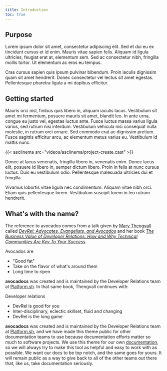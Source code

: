 ```yaml
---
title: Introduction
toc: true
---
```


## Purpose

Lorem ipsum dolor sit amet, consectetur adipiscing elit. Sed et dui eu ex tincidunt cursus et id enim. Mauris vitae sapien felis. Aliquam id ligula ultricies, feugiat erat at, elementum sem. Sed ac consectetur nibh, fringilla mollis tortor. Ut elementum ac eros eu tempus.

Cras cursus sapien quis ipsum pulvinar bibendum. Proin iaculis dignissim quam sit amet hendrerit. Donec consectetur vel lectus sit amet egestas. Pellentesque pharetra ligula a mi dapibus efficitur.


## Getting started

Mauris orci nisl, finibus quis libero in, aliquam iaculis lacus. Vestibulum sit amet mi fermentum, posuere mauris sit amet, blandit leo. In ante urna, congue eu justo vel, egestas luctus ante. Fusce luctus massa varius ligula varius, sed rutrum nisi interdum. Vestibulum vehicula nisi consequat nulla molestie, in rutrum orci ornare. Sed commodo erat ac dignissim pretium. Fusce sagittis efficitur arcu, ac elementum metus varius eu. Vestibulum id mattis nunc.

{{< asciinema src="videos/asciinema/project-create.cast" >}}

Donec at lacus venenatis, fringilla libero in, venenatis enim. Donec lacus elit, posuere id libero in, semper dictum libero. Proin in felis at nunc cursus luctus. Duis eu vestibulum odio. Pellentesque malesuada ultricies dui et fringilla.

Vivamus lobortis vitae ligula nec condimentum. Aliquam vitae nibh orci. Etiam quis pellentesque lorem. Vestibulum suscipit lorem in leo rutrum hendrerit.

## What's with the name?

The reference to avocados comes from a talk given by [Mary Thengvall](https://www.marythengvall.com) called [*DevRel: Advocates, Evangelists, and Avocados*](https://www.youtube.com/watch?v=mrEhwqshxiM) and her book [*The Business Value of Developer Relations: How and Why Technical Communities Are Key To Your Success*](https://www.amazon.com/Business-Value-Developer-Relations-Communities/dp/1484237471).

Avocados are

* "Good fat"
* Take on the flavor of what's around them
* Long time to ripen

**avocadocs** was created and is maintained by the Developer Relations team at [Platform.sh](https://platform.sh/). In that same book, Thengvall continues with:

Developer relations

* DevRel is good for you
* Inter-disciplinary, eclectic skillset, fluid and changing
* DevRel is the long game

**avocadocs** was created and is maintained by the Developer Relations team at [Platform.sh](https://platform.sh/), and we have made this theme public for other documentation teams to use because documentation efforts matter so much to software projects. We use this theme for our own [documentation](https://github.com/platformsh/platformsh-docs), so we will always try to make this tool as helpful and easy to work with as possible. We want our docs to be top notch, and the same goes for yours. It will remain public as a way to give back to all of the other teams out there that, like us, take documentation seriously.
